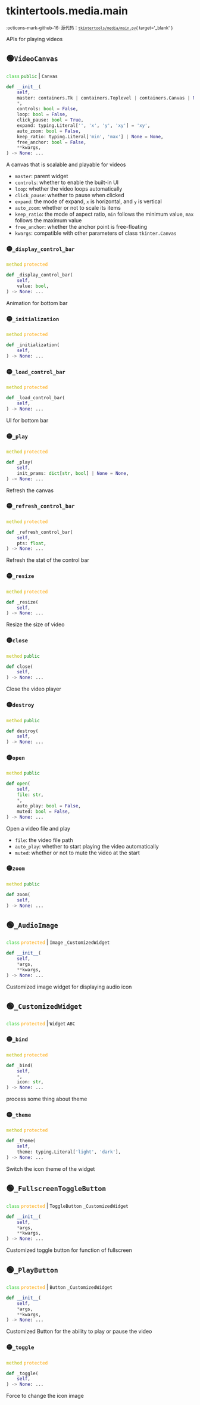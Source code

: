 # tkintertools.media.main

<small>:octicons-mark-github-16: 源代码：[`tkintertools/media/main.py`](https://github.com/Xiaokang2022/tkintertools-media/blob/1.1.3/tkintertools/media/main.py){ target='_blank' }</small>

APIs for playing videos

## 🟢`VideoCanvas`



<code style='color: limegreen;'>class</code> <code style='color: green;'>public</code> | `Canvas`


```python
def __init__(
    self,
    master: containers.Tk | containers.Toplevel | containers.Canvas | None = None,
    *,
    controls: bool = False,
    loop: bool = False,
    click_pause: bool = True,
    expand: typing.Literal['', 'x', 'y', 'xy'] = 'xy',
    auto_zoom: bool = False,
    keep_ratio: typing.Literal['min', 'max'] | None = None,
    free_anchor: bool = False,
    **kwargs,
) -> None: ...
```
A canvas that is scalable and playable for videos

* `master`: parent widget
* `controls`: whether to enable the built-in UI
* `loop`: whether the video loops automatically
* `click_pause`: whether to pause when clicked
* `expand`: the mode of expand, `x` is horizontal, and `y` is vertical
* `auto_zoom`: whether or not to scale its items
* `keep_ratio`: the mode of aspect ratio, `min` follows the minimum
value, `max` follows the maximum value
* `free_anchor`: whether the anchor point is free-floating
* `kwargs`: compatible with other parameters of class `tkinter.Canvas`


### 🟡`_display_control_bar`


<code style='color: #BBBB00;'>method</code> <code style='color: orange;'>protected</code>

```python
def _display_control_bar(
    self,
    value: bool,
) -> None: ...
```
Animation for bottom bar

### 🟡`_initialization`


<code style='color: #BBBB00;'>method</code> <code style='color: orange;'>protected</code>

```python
def _initialization(
    self,
) -> None: ...
```


### 🟡`_load_control_bar`


<code style='color: #BBBB00;'>method</code> <code style='color: orange;'>protected</code>

```python
def _load_control_bar(
    self,
) -> None: ...
```
UI for bottom bar

### 🟡`_play`


<code style='color: #BBBB00;'>method</code> <code style='color: orange;'>protected</code>

```python
def _play(
    self,
    init_prams: dict[str, bool] | None = None,
) -> None: ...
```
Refresh the canvas

### 🟡`_refresh_control_bar`


<code style='color: #BBBB00;'>method</code> <code style='color: orange;'>protected</code>

```python
def _refresh_control_bar(
    self,
    pts: float,
) -> None: ...
```
Refresh the stat of the control bar

### 🟡`_resize`


<code style='color: #BBBB00;'>method</code> <code style='color: orange;'>protected</code>

```python
def _resize(
    self,
) -> None: ...
```
Resize the size of video

### 🟡`close`


<code style='color: #BBBB00;'>method</code> <code style='color: green;'>public</code>

```python
def close(
    self,
) -> None: ...
```
Close the video player

### 🟡`destroy`


<code style='color: #BBBB00;'>method</code> <code style='color: green;'>public</code>

```python
def destroy(
    self,
) -> None: ...
```


### 🟡`open`


<code style='color: #BBBB00;'>method</code> <code style='color: green;'>public</code>

```python
def open(
    self,
    file: str,
    *,
    auto_play: bool = False,
    muted: bool = False,
) -> None: ...
```

Open a video file and play

* `file`: the video file path
* `auto_play`: whether to start playing the video automatically
* `muted`: whether or not to mute the video at the start


### 🟡`zoom`


<code style='color: #BBBB00;'>method</code> <code style='color: green;'>public</code>

```python
def zoom(
    self,
) -> None: ...
```




## 🟢`_AudioImage`



<code style='color: limegreen;'>class</code> <code style='color: orange;'>protected</code> | `Image` `_CustomizedWidget`


```python
def __init__(
    self,
    *args,
    **kwargs,
) -> None: ...
```
Customized image widget for displaying audio icon




## 🟢`_CustomizedWidget`



<code style='color: limegreen;'>class</code> <code style='color: orange;'>protected</code> | `Widget` `ABC`

### 🟡`_bind`


<code style='color: #BBBB00;'>method</code> <code style='color: orange;'>protected</code>

```python
def _bind(
    self,
    *,
    icon: str,
) -> None: ...
```
process some thing about theme

### 🟡`_theme`


<code style='color: #BBBB00;'>method</code> <code style='color: orange;'>protected</code>

```python
def _theme(
    self,
    theme: typing.Literal['light', 'dark'],
) -> None: ...
```
Switch the icon theme of the widget



## 🟢`_FullscreenToggleButton`



<code style='color: limegreen;'>class</code> <code style='color: orange;'>protected</code> | `ToggleButton` `_CustomizedWidget`


```python
def __init__(
    self,
    *args,
    **kwargs,
) -> None: ...
```
Customized toggle button for function of fullscreen




## 🟢`_PlayButton`



<code style='color: limegreen;'>class</code> <code style='color: orange;'>protected</code> | `Button` `_CustomizedWidget`


```python
def __init__(
    self,
    *args,
    **kwargs,
) -> None: ...
```
Customized Button for the ability to play or pause the video


### 🟡`_toggle`


<code style='color: #BBBB00;'>method</code> <code style='color: orange;'>protected</code>

```python
def _toggle(
    self,
) -> None: ...
```
Force to change the icon image



